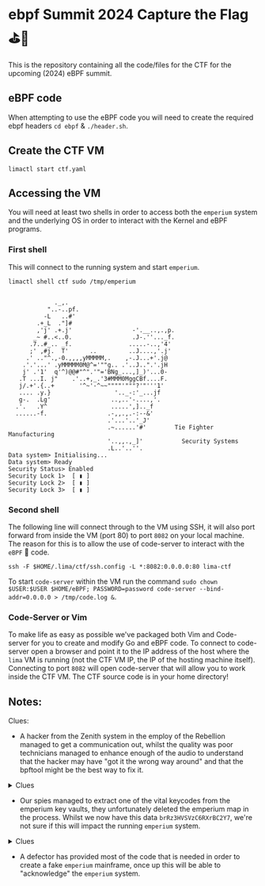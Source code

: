 # ebpf Summit 2024 Capture the Flag ⛳️🐝 

This is the repository containing all the code/files for the CTF for the upcoming (2024) eBPF summit.

## eBPF code

When attempting to use the eBPF code you will need to create the required ebpf headers `cd ebpf` & `./header.sh`. 

## Create the CTF VM

`limactl start ctf.yaml`

## Accessing the VM

You will need at least two shells in order to access both the `emperium` system and the underlying OS in order to interact with the Kernel and eBPF programs.

### First shell

This will connect to the running system and start `emperium`.

`limactl shell ctf sudo /tmp/emperium`

```

             ._,.
           "..-..pf.
          -L   ..#'
        .+_L  ."]#
        ,'j' .+.j'                 -'.__..,.,p.
       _~ #..<..0.                 .J-.''..._f.
      .7..#_.. _f.                .....-..,'4'
      ;' ,#j.  T'      ..         ..J....,'.j'
     .' .."^.,-0.,,,,yMMMMM,.    ,-.J...+'.j@
    .'.'...' .yMMMMM0M@^='""g.. .'..J..".'.jH
    j' .'1'  q'^)@@#"^".'"='BNg_...,]_)'...0-
   .T ...I. j"    .'..+,_.'3#MMM0MggCBf....F.
   j/.+'.{..+       '^~'-^~~""""'"""?'"'''1'
   .... .y.}                  '.._-:'_...jf 
   g-.  .Lg'                 ..,..'-....,'.
  .'.   .Y^                  .....',].._f
  ......-f.                 .-,,.,.-:--&'
                            .'...'..'_J'
                            .~......'#'        Tie Fighter Manufacturing   
                            '..,,.,_]'           Security Systems
                            .L..'..''.
Data system> Initialising...
Data system> Ready
Security Status> Enabled
Security Lock 1>  [ ▮ ]
Security Lock 2>  [ ▮ ]
Security Lock 3>  [ ▮ ]
```

### Second shell

The following line will connect through to the VM using SSH, it will also port forward from inside the VM (port 80) to port `8082` on your local machine. The reason for this is to allow the use of code-server to interact with the `eBPF` 🐝 code.

`ssh -F $HOME/.lima/ctf/ssh.config -L *:8082:0.0.0.0:80 lima-ctf`

To start `code-server` within the VM run the command `sudo chown $USER:$USER $HOME/eBPF; PASSWORD=password code-server --bind-addr=0.0.0.0 > /tmp/code.log &`.

### Code-Server or Vim

To make life as easy as possible we've packaged both Vim and Code-server for you to create and modify Go and eBPF code. To connect to code-server open a browser and point it to the IP address of the host where the `lima` VM is running (not the CTF VM IP, the IP of the hosting machine itself). Connecting to port `8082` will open code-server that will allow you to work inside the CTF VM. The CTF source code is in your home directory!

## Notes:

Clues:

- A hacker from the Zenith system in the employ of the Rebellion managed to get a communication out, whilst the quality was poor technicians managed to enhance enough of the audio to understand that the hacker may have "got it the wrong way around" and that the bpftool might be the best way to fix it.

<details>
<summary>Clues</summary>
<details>
<summary>First Clue</summary>
  
  `bpftool` can be used to list all of the maps
<details>
<summary>Second Clue</summary>
  
  `bpftool` can dump the contents of a specific map **ID**
<details>
<summary>Final Clue</summary>
  
  `bpftool` can update the contents of the specific key/value within a map.
</details>
</details>
</details>
</details>

- Our spies managed to extract one of the vital keycodes from the emperium key vaults, they unfortunately deleted the emperium map in the process. Whilst we now have this data `brRz3HVSVzC6RXrBC2Y7`, we're not sure if this will impact the running `emperium` system.

<details>
<summary>Clues</summary>
<details>
<summary>First Clue</summary>
  
  Partially completed code should help you achieve this, you'll need to look at an existing map to understand the key/values
<details>
<summary>Second Clue</summary>
  
  An `eBPF` map will only exist as long as a program has a reference too it, otherwise it will be garbage collected.
</details>
</details>
</details>

- A defector has provided most of the code that is needed in order to create a fake `emperium` mainframe, once up this will be able to "acknowledge" the `emperium` system.

